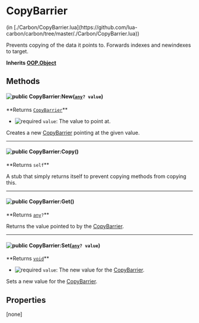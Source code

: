 <link href="../../style.css" rel="stylesheet" type="text/css"/>
<h1 class="class-title">CopyBarrier</h1>
<span class="file-link">(in [./Carbon/CopyBarrier.lua](https://github.com/lua-carbon/carbon/tree/master/./Carbon/CopyBarrier.lua))</span><br/>

Prevents copying of the data it points to.
Forwards indexes and newindexes to target.

**Inherits <a href="Classes/OOP.Object">OOP.Object</a>**

## Methods
<h4 class="method-name"><img class="doc-image" alt="public" src="https://img.shields.io/badge/class-public-11b237.svg?style=flat-square" /> CopyBarrier:New(<code><a href="Types#any">any</a>? value</code>)</h4>
**<span class="method-returns">Returns <code><a href="Classes/CopyBarrier">CopyBarrier</a></code></span>**

- <img class="doc-image" alt="required" src="https://img.shields.io/badge/%20-required-ff9600.svg?style=flat-square" />  `value`: The value to point at.

Creates a new <a href="Classes/CopyBarrier">CopyBarrier</a> pointing at the given value.

<hr/>
<h4 class="method-name"><img class="doc-image" alt="public" src="https://img.shields.io/badge/object-public-11b237.svg?style=flat-square" /> CopyBarrier:Copy()</h4>
**<span class="method-returns">Returns <code>self</code></span>**



A stub that simply returns itself to prevent copying methods from copying this.

<hr/>
<h4 class="method-name"><img class="doc-image" alt="public" src="https://img.shields.io/badge/object-public-11b237.svg?style=flat-square" /> CopyBarrier:Get()</h4>
**<span class="method-returns">Returns <code><a href="Types#any">any</a>?</code></span>**



Returns the value pointed to by the <a href="Classes/CopyBarrier">CopyBarrier</a>.

<hr/>
<h4 class="method-name"><img class="doc-image" alt="public" src="https://img.shields.io/badge/object-public-11b237.svg?style=flat-square" /> CopyBarrier:Set(<code><a href="Types#any">any</a>? value</code>)</h4>
**<span class="method-returns">Returns <code><a href="Types#void">void</a></code></span>**

- <img class="doc-image" alt="required" src="https://img.shields.io/badge/%20-required-ff9600.svg?style=flat-square" />  `value`: The new value for the <a href="Classes/CopyBarrier">CopyBarrier</a>.

Sets a new value for the <a href="Classes/CopyBarrier">CopyBarrier</a>.


## Properties
[none]
